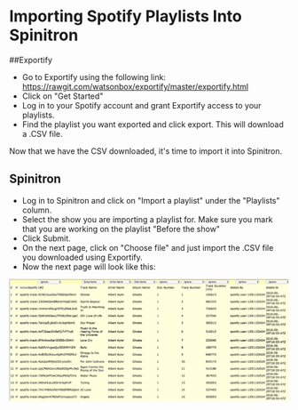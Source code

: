 # Importing Spotify Playlists Into Spinitron

##Exportify
- Go to Exportify using the following link: 
   https://rawgit.com/watsonbox/exportify/master/exportify.html
- Click on "Get Started"
- Log in to your Spotify account and grant Exportify access to your playlists.
- Find the playlist you want exported and click export. This will download a .CSV file.

Now that we have the CSV downloaded, it's time to import it into Spinitron.

## Spinitron
- Log in to Spinitron and click on "Import a playlist" under the "Playlists" column.
- Select the show you are importing a playlist for. Make sure you mark that you are working on the playlist "Before the show"
- Click Submit.
- On the next page, click on "Choose file" and just import the .CSV file you downloaded using Exportify.
- Now the next page will look like this:


![alt text](https://github.com/Contentmaudlin/spinitronplaylist/blob/master/img2.png "Logo Title Text 1")
